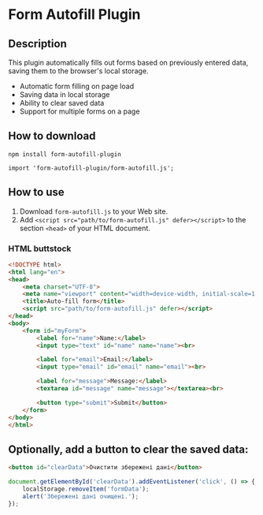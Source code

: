 # Form Autofill Plugin

## Description

This plugin automatically fills out forms based on previously entered data, saving them to the browser's local storage.

- Automatic form filling on page load
- Saving data in local storage
- Ability to clear saved data
- Support for multiple forms on a page

## How to download 

```
npm install form-autofill-plugin

import 'form-autofill-plugin/form-autofill.js';
```

## How to use

1. Download `form-autofill.js` to your Web site.
2. Add `<script src="path/to/form-autofill.js" defer></script>` to the section `<head>` of your HTML document.

### HTML buttstock

```html
<!DOCTYPE html>
<html lang="en">
<head>
    <meta charset="UTF-8">
    <meta name="viewport" content="width=device-width, initial-scale=1.0">
    <title>Auto-fill form</title>
    <script src="path/to/form-autofill.js" defer></script>
</head>
<body>
    <form id="myForm">
        <label for="name">Name:</label>
        <input type="text" id="name" name="name"><br>

        <label for="email">Email:</label>
        <input type="email" id="email" name="email"><br>

        <label for="message">Message:</label>
        <textarea id="message" name="message"></textarea><br>

        <button type="submit">Submit</button>
    </form>
</body>
</html>
```

## Optionally, add a button to clear the saved data:

```html
<button id="clearData">Очистити збережені дані</button>
```

```javascript
document.getElementById('clearData').addEventListener('click', () => {
    localStorage.removeItem('formData');
    alert('Збережені дані очищені.');
});

```

